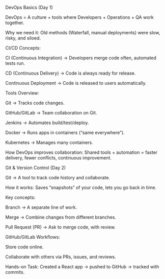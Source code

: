 DevOps Basics (Day 1)

DevOps = A culture + tools where Developers + Operations + QA work together.

Why we need it: Old methods (Waterfall, manual deployments) were slow, risky, and siloed.

CI/CD Concepts:

CI (Continuous Integration) → Developers merge code often, automated tests run.

CD (Continuous Delivery) → Code is always ready for release.

Continuous Deployment → Code is released to users automatically.

Tools Overview:

Git → Tracks code changes.

GitHub/GitLab → Team collaboration on Git.

Jenkins → Automates build/test/deploy.

Docker → Runs apps in containers (“same everywhere”).

Kubernetes → Manages many containers.

How DevOps improves collaboration: Shared tools + automation = faster delivery, fewer conflicts, continuous improvement.

 Git & Version Control (Day 2)

Git → A tool to track code history and collaborate.

How it works: Saves “snapshots” of your code, lets you go back in time.

Key concepts:

Branch → A separate line of work.

Merge → Combine changes from different branches.

Pull Request (PR) → Ask to merge code, with review.

GitHub/GitLab Workflows:

Store code online.

Collaborate with others via PRs, issues, and reviews.

Hands-on Task: Created a React app → pushed to GitHub → tracked with commits.